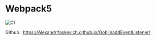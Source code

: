 # Webpack5

![CI](https://github.com/<AlexandrYaskevich>/<https://github.com/AlexandrYaskevich/GoblinaddEventListener>/actions/workflows/web.yml/badge.svg)

Github : https://AlexandrYaskevich.github.io/GoblinaddEventListener/